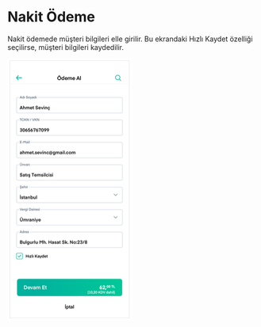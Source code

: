 # Nakit Ödeme

Nakit ödemede müşteri bilgileri elle girilir. Bu ekrandaki Hızlı Kaydet özelliği seçilirse, müşteri bilgileri kaydedilir.

![](../../.gitbook/assets/40%20%282%29%20%281%29.png)

